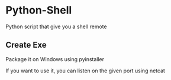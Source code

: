 # Python-Shell
Python script that give you a shell remote

## Create Exe
Package it on Windows using pyinstaller

If you want to use it, you can listen on the given port using netcat
